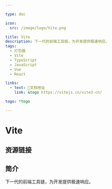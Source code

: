 ```yaml
---

type: doc

icon:
  src: /image/logo/Vite.png

title: Vite
description: 下一代的前端工具链，为开发提供极速响应。
tags:
  - 打包器
  - Vite
  - TypeScript
  - JavaScript
  - Vue
  - React

links:
  - text: 📖文档地址
    link: &togo https://vitejs.cn/vite3-cn/

togo: *togo

---
```


<ShowLogo />

# Vite

<ShowTags />

<ShowBreadcrumb />

## 资源链接

<ShowLinks />

## 简介

下一代的前端工具链，为开发提供极速响应。
